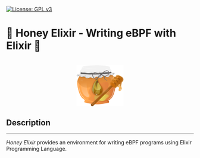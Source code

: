 [![License: GPL v3](https://img.shields.io/badge/License-GPLv3-blue.svg)](https://www.gnu.org/licenses/gpl-3.0)

# 🍯 Honey Elixir - Writing eBPF with Elixir 🍯

<p align="center">
  </br>
  <img alt="Logo do projeto" src="./docs/honey.png" width="25%" height="auto"/>
</p>

## Description
---
*Honey Elixir* provides an environment for writing eBPF programs using Elixir Programming Language.

